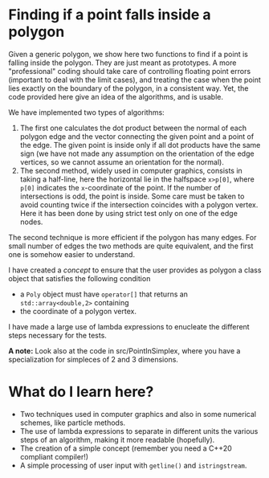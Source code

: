 # Finding if a point falls inside a polygon #

Given a generic polygon, we show here two functions to find if a point is falling inside the polygon.
They are just meant as prototypes. A more "professional" coding should take care of controlling floating point errors 
(important to deal with the limit cases), and treating the case when the point lies exactly on the boundary 
of the polygon, in a consistent way. Yet, the code provided here give an idea of the algorithms, and is usable.

We have implemented two types of algorithms:

1. The first one calculates the dot product between the normal of each polygon edge and the vector connecting the given 
point and a point of the edge. The given point is inside only if all dot products have the same sign 
(we have not made any assumption on the orientation of the edge vertices, so we cannot assume an 
orientation for the normal).
2. The second method, widely used in computer graphics, consists in taking a half-line, here the horizontal lie 
in the halfspace `x>p[0]`, where `p[0]` indicates the `x`-coordinate of the point. If the number of intersections 
is odd, the point is inside. Some care must be taken to avoid counting twice if the intersection coincides 
with a polygon vertex. Here it has been done by using strict test only on one of the edge nodes.

The second technique is more efficient if the polygon has many edges. For small number of edges the two methods 
are quite equivalent, and the first one is somehow easier to understand.

I have created a *concept* to ensure that the user provides as polygon a class object that satisfies the following condition
* a `Poly` object must have `operator[]` that returns an `std::array<double,2>` containing 
* the coordinate of a polygon vertex.


I have made a large use of lambda expressions to enucleate the different steps necessary for the tests.

**A note:** Look also at the code in src/PointInSimplex, where you have a specialization for simpleces of 2 and 3 dimensions.


# What do I learn here?
- Two techniques used in computer graphics and also in some numerical schemes, like particle methods.
- The use of lambda expressions to separate in different units the various steps of an algorithm, making it more readable (hopefully).
- The creation of a simple concept (remember you need a C++20 compliant compiler!)
- A simple processing of user input with `getline()` and `istringstream`. 

